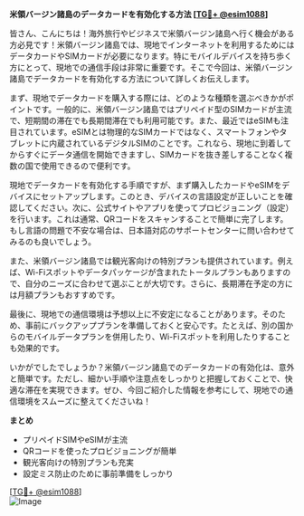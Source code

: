 **米領バージン諸島のデータカードを有効化する方法 [[TG💪+ @esim1088](https://t.me/s/esim1088)]**

皆さん、こんにちは！海外旅行やビジネスで米領バージン諸島へ行く機会がある方必見です！米領バージン諸島では、現地でインターネットを利用するためにはデータカードやSIMカードが必要になります。特にモバイルデバイスを持ち歩く方にとって、現地での通信手段は非常に重要です。そこで今回は、米領バージン諸島でデータカードを有効化する方法について詳しくお伝えします。

まず、現地でデータカードを購入する際には、どのような種類を選ぶべきかがポイントです。一般的に、米領バージン諸島ではプリペイド型のSIMカードが主流で、短期間の滞在でも長期間滞在でも利用可能です。また、最近ではeSIMも注目されています。eSIMとは物理的なSIMカードではなく、スマートフォンやタブレットに内蔵されているデジタルSIMのことです。これなら、現地に到着してからすぐにデータ通信を開始できますし、SIMカードを抜き差しすることなく複数の国で使用できるので便利です。

現地でデータカードを有効化する手順ですが、まず購入したカードやeSIMをデバイスにセットアップします。このとき、デバイスの言語設定が正しいことを確認してください。次に、公式サイトやアプリを使ってプロビジョニング（設定）を行います。これは通常、QRコードをスキャンすることで簡単に完了します。もし言語の問題で不安な場合は、日本語対応のサポートセンターに問い合わせてみるのも良いでしょう。

また、米領バージン諸島では観光客向けの特別プランも提供されています。例えば、Wi-Fiスポットやデータパッケージが含まれたトータルプランもありますので、自分のニーズに合わせて選ぶことが大切です。さらに、長期滞在予定の方には月額プランもおすすめです。

最後に、現地での通信環境は予想以上に不安定になることがあります。そのため、事前にバックアッププランを準備しておくと安心です。たとえば、別の国からのモバイルデータプランを併用したり、Wi-Fiスポットを利用したりすることも効果的です。

いかがでしたでしょうか？米領バージン諸島でのデータカードの有効化は、意外と簡単です。ただし、細かい手順や注意点をしっかりと把握しておくことで、快適な滞在を実現できます。ぜひ、今回ご紹介した情報を参考にして、現地での通信環境をスムーズに整えてくださいね！

**まとめ**
- プリペイドSIMやeSIMが主流
- QRコードを使ったプロビジョニングが簡単
- 観光客向けの特別プランも充実
- 設定ミス防止のために事前準備をしっかり

[[TG💪+ @esim1088](https://t.me/s/esim1088)]  
![Image](https://i.postimg.cc/Y0z9fWf4/image.png)